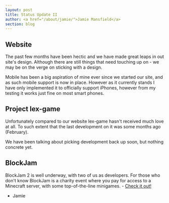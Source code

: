 ```yaml
---
layout: post
title: Status Update II
author: <a href="/about/jamie/">Jamie Mansfield</a>
section: blog
---
```

## Website

The past few months have been hectic and we have made great leaps in out site's design. Although there are still 
things that need touching up on - we may be on the verge on sticking with a design.

Mobile has been a big aspiration of mine ever since we started our site, and as such mobile support is now in place. 
However as it currently stands I have only implemented it to officially support iPhones, however from my testing it 
works just fine on most smart phones.

## Project lex-game

Unfortunately compared to our website lex-game hasn't received much love at all. To such extent that the last 
development on it was some months ago (February).

We have been talking about picking development back up soon, but nothing concrete yet.

## BlockJam

BlockJam 2 is well underway, with two of us as developers. For those who don't know BlockJam is a charity event where 
you pay for access to a Minecraft server, with some top-of-the-line minigames. - [Check it out!](https://blockjam.org/)

- Jamie
